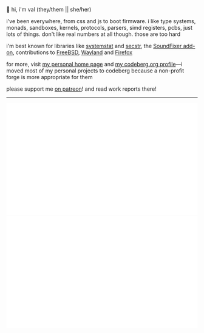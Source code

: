 👋 hi, i'm val (they/them || she/her)

i've been everywhere, from css and js to boot firmware. i like type systems, monads, sandboxes, kernels, protocols, parsers, simd registers, pcbs, just lots of things. don't like real numbers at all though. those are too hard

i'm best known for libraries like [systemstat](https://crates.io/crates/systemstat) and [secstr](https://crates.io/crates/secstr), the [SoundFixer add-on](https://addons.mozilla.org/en-US/firefox/addon/soundfixer/), contributions to [FreeBSD](https://val.packett.cool/contrib/freebsd/), [Wayland](https://val.packett.cool/contrib/wayland/) and [Firefox](https://val.packett.cool/contrib/firefox/)

for more, visit [my personal home page](https://val.packett.cool/) and [my codeberg.org profile](https://codeberg.org/valpackett)—i moved most of my personal projects to codeberg because a non-profit forge is more appropriate for them

please support me [on patreon](https://www.patreon.com/valpackett)! and read work reports there!

---

![](https://raw.githubusercontent.com/valpackett/github-stats/master/generated/overview.svg#gh-dark-mode-only)
![](https://raw.githubusercontent.com/valpackett/github-stats/master/generated/overview.svg#gh-light-mode-only)
